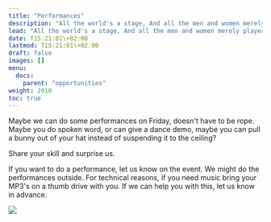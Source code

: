 ```yaml
---
title: "Performances"
description: "All the world's a stage, And all the men and women merely players."
lead: "All the world's a stage, And all the men and women merely players."
date: T15:21:01\+02:00
lastmod: T15:21:01\+02:00
draft: false
images: []
menu: 
  docs:
    parent: "opportunities"
weight: 2010
toc: true
---
```


Maybe we can do some performances on Friday, doesn't have to be rope.  
Maybe you do spoken word, or can give a dance demo, maybe you can pull a bunny out of your hat instead of suspending it to the ceiling?

Share your skill and surprise us.

If you want to do a performance, let us know on the event. We might do the performances outside. For technical reasons, if you need music bring your MP3's on a thumb drive with you. If we can help you with this, let us know in advance.

![](/images/perform.png)